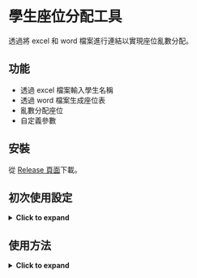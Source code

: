 # 學生座位分配工具
透過將 excel 和 word 檔案進行連結以實現座位亂數分配。

## 功能
- 透過 excel 檔案輸入學生名稱
- 透過 word 檔案生成座位表
- 亂數分配座位
- 自定義參數

## 安裝
從 [Release 頁面](https://github.com/FuseFairy/random-seats/releases)下載。

## 初次使用設定
<details>
  <summary><strong>Click to expand</strong></summary>

1. 開啟 `output\random seats.docm`，找到 `UpdateWordLinks` 巨集並編輯。

    ![Macro](https://iili.io/30HypBn.png)

2. 將巨集中 newFilePath 變數修改為你本地的 `input\student_data.xlsx` 絕對路徑，oldFilePath 變數為舊的路徑，可以在 資訊 -> 編輯檔案連結 裡面找到，如下圖。
    ![](https://iili.io/30Mu1ls.png)
    ```
    oldFilePath = "C:\Users\ASUS\Code\random_seats\input\student_data.xlsx"

    newFilePath = "C:\Users\ASUS\Code\Rust\random_seats\input\student_data.xlsx"
    ```
</details>

## 使用方法
<details>
  <summary><strong>Click to expand</strong></summary>

1. 打開 `input\student_data.xlsx` 檔案，切換到 student 工作表，將學生名稱從 A1 開始往下輸入，輸入完畢記得保存，然後退出。

    ![student_data](https://iili.io/30JVfCx.png)

2. 啟動 random_seats.exe，有一些能自定義的參數，參數修改好後按下 Start 按鈕，等待生成完成。

    | 參數 | 描述 |
    |-------|-------|
    | `Input path` | `student_data.xlsx` 的路徑，通常不用修改 |
    | `Max Seats` | 最大座位數量 |
    | `排除座位` | 不能被分配的座位編號 |

    ![exe](https://iili.io/30J4E0P.png)

3. 生成完成後，打開 `output\random seats.docm`，即可看到生成的座位表。

    ![random seats](https://iili.io/30JtuN1.png)

</details>
